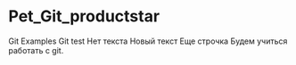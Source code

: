 # Pet_Git_productstar
Git Examples
Git test
Нет текста
Новый текст
Еще строчка
Будем учиться работать с git.
